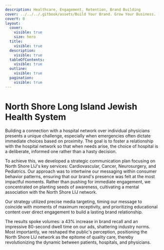 ```yaml
---
description: Healthcare, Engagement, Retention, Brand Building
cover: ../../../.gitbook/assets/Build Your Brand. Grow Your Business. (3).png
coverY: 0
layout:
  cover:
    visible: true
    size: hero
  title:
    visible: true
  description:
    visible: true
  tableOfContents:
    visible: true
  outline:
    visible: true
  pagination:
    visible: true
---
```


# North Shore Long Island Jewish Health System

Building a connection with a hospital network over individual physicians presents a unique challenge, especially when emergencies often dictate immediate choices based on proximity. The goal is to foster a relationship with the hospital network so that when needs arise, the choice of hospital is a deliberate, informed one rather than a hasty decision.

To achieve this, we developed a strategic communication plan focusing on North Shore LIJ's key services: Cardiovascular, Cancer, Neurosurgery, and Pediatrics. Our approach was to intertwine our messaging within consumer behavior patterns, ensuring that our brand's presence was felt at the most impactful moments. Rather than pushing for immediate engagement, we concentrated on planting seeds of awareness, cultivating a mental association with the North Shore LIJ network.

Our strategy utilized precise media targeting, timing our message to coincide with moments of maximum receptivity, and prioritizing educational content over direct engagement to build a lasting brand relationship.

The results spoke volumes: a 43% increase in brand recall and an impressive 80-second dwell time on our ads, shattering industry norms. Most importantly, we reshaped the public's perception, positioning the North Shore LIJ network as the epitome of quality care, thereby revolutionizing the dynamic between patients, hospitals, and physicians.

